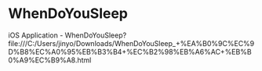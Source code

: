 # WhenDoYouSleep
 iOS Application - WhenDoYouSleep?
file:///C:/Users/jinyo/Downloads/WhenDoYouSleep_+%EA%B0%9C%EC%9D%B8%EC%A0%95%EB%B3%B4+%EC%B2%98%EB%A6%AC+%EB%B0%A9%EC%B9%A8.html
